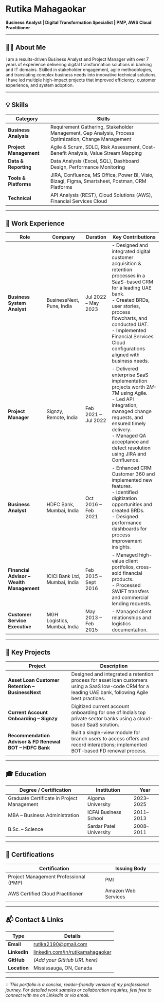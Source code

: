# Rutika Mahagaokar
**Business Analyst | Digital Transformation Specialist | PMP, AWS Cloud Practitioner**

---

## 👩‍💼 About Me
I am a results-driven Business Analyst and Project Manager with over 7 years of experience delivering digital transformation solutions in banking and IT domains. Skilled in stakeholder engagement, agile methodologies, and translating complex business needs into innovative technical solutions, I have led multiple high-impact projects that improved efficiency, customer experience, and system adoption.

---

## 💡 Skills

| **Category**               | **Skills** |
|----------------------------|------------|
| **Business Analysis**      | Requirement Gathering, Stakeholder Management, Gap Analysis, Process Optimization, Change Management |
| **Project Management**     | Agile & Scrum, SDLC, Risk Assessment, Cost-Benefit Analysis, Value Stream Mapping |
| **Data & Reporting**       | Data Analysis (Excel, SQL), Dashboard Design, Performance Monitoring |
| **Tools & Platforms**      | JIRA, Confluence, MS Office, Power BI, Visio, Bizagi, Figma, Smartsheet, Postman, CRM Platforms |
| **Technical**              | API Analysis (REST), Cloud Solutions (AWS), Financial Services Cloud |

---

## 💼 Work Experience

| **Role** | **Company** | **Duration** | **Key Contributions** |
|----------|-------------|--------------|-----------------------|
| **Business System Analyst** | BusinessNext, Pune, India | Jul 2022 – May 2023 | - Designed and integrated digital customer acquisition & retention processes in a SaaS-based CRM for a leading UAE bank.<br>- Created BRDs, user stories, process flowcharts, and conducted UAT.<br>- Implemented Financial Services Cloud configurations aligned with business needs. |
| **Project Manager** | Signzy, Remote, India | Feb 2021 – Jul 2022 | - Delivered enterprise SaaS implementation projects worth $2M–$7M using Agile.<br>- Led API integration, managed change requests, and ensured timely delivery.<br>- Managed QA acceptance and defect resolution using JIRA and Confluence. |
| **Business Analyst** | HDFC Bank, Mumbai, India | Oct 2016 – Feb 2021 | - Enhanced CRM Customer 360 and implemented new features.<br>- Identified digitization opportunities and created BRDs.<br>- Designed performance dashboards for process improvement insights. |
| **Financial Advisor – Wealth Management** | ICICI Bank Ltd, Mumbai, India | Feb 2015 – Sept 2016 | - Managed high-value client portfolios, cross-sold financial products.<br>- Processed SWIFT transfers and commercial lending requests. |
| **Customer Service Executive** | MGH Logistics, Mumbai, India | May 2013 – Feb 2015 | - Managed client relationships and logistics documentation. |

---

## 🚀 Key Projects

| **Project** | **Description** |
|-------------|-----------------|
| **Asset Loan Customer Retention – BusinessNext** | Designed and integrated a retention process for asset loan customers using a SaaS low-code CRM for a leading UAE bank, following Agile best practices. |
| **Current Account Onboarding – Signzy** | Digitized current account onboarding for one of India’s top private sector banks using a cloud-based SaaS solution. |
| **Recommendation Advisor & FD Renewal BOT – HDFC Bank** | Built a single-view module for branch users to access offers and record interactions; implemented BOT-based FD renewal process. |

---

## 🎓 Education

| **Degree / Certification** | **Institution** | **Year** |
|----------------------------|-----------------|----------|
| Graduate Certificate in Project Management | Algoma University | 2023–2025 |
| MBA – Business Administration | ICFAI Business School | 2011–2013 |
| B.Sc. – Science | Sardar Patel University | 2008–2011 |

---

## 📜 Certifications

| **Certification** | **Issuing Body** |
|-------------------|------------------|
| Project Management Professional (PMP) | PMI |
| AWS Certified Cloud Practitioner | Amazon Web Services |

---

## 📬 Contact & Links

| **Type** | **Details** |
|----------|-------------|
| **Email** | [rutika2190@gmail.com](mailto:rutika2190@gmail.com) |
| **LinkedIn** | [linkedin.com/in/rutikamahagaokar](https://linkedin.com/in/rutikamahagaokar) |
| **GitHub** | *(Add your GitHub URL here)* |
| **Location** | Mississauga, ON, Canada |

---

💡 *This portfolio is a concise, reader-friendly version of my professional journey. For detailed work samples or collaboration inquiries, feel free to connect with me on LinkedIn or via email.*
